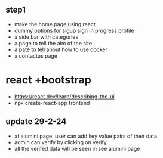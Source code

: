 ## step1
- make the home page using react 
- dummy options for sigup sign in progress profile 
- a side bar with categories
- a page to tell the aim of the site
- a pate to tell about how to use docker
- a contactus page 
# react +bootstrap
- https://react.dev/learn/describing-the-ui
- npx create-react-app frontend
## update 29-2-24
- at alumini page ,user can add key value pairs of their data
- admin can verify by clicking on verify
- all the verifed data will be seen in see alumini page